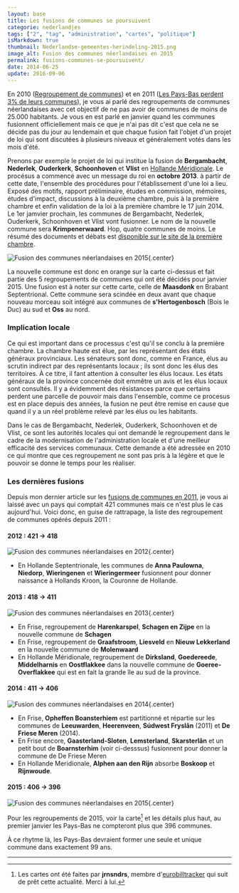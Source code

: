 ```yaml
---
layout: base
title: Les fusions de communes se poursuivent
categorie: nederlandjes
tags: ["2", "tag", "administration", "cartes", "politique"]
isMarkdown: true
thumbnail: Nederlandse-gemeentes-herindeling-2015.png
image_alt: Fusion des communes néerlandaises en 2015
permalink: fusions-communes-se-poursuivent/
date: 2014-06-25
update: 2016-09-06
---
```


En 2010 ([Regroupement de communes](/regroupement-de-communes)) et en 2011 ([Les Pays-Bas perdent 3% de leurs communes](/les-pays-bas-perdent-de-leurs-communes)), je vous ai parlé des regroupements de communes néerlandaises avec cet objectif de ne pas avoir de communes de moins de 25.000 habitants. Je vous en est parlé en janvier quand les communes fusionnent officiellement mais ce que je n'ai pas dit c'est que cela ne se décide pas du jour au lendemain et que chaque fusion fait l'objet d'un projet de loi qui sont discutées à plusieurs niveaux et généralement votés dans les mois d'été.

Prenons par exemple le projet de loi qui institue la fusion de **Bergambacht**, **Nederlek**, **Ouderkerk**, **Schoonhoven** et **Vlist** en [Hollande Méridionale](/les-provinces-des-pays-bas). Le procésus a commencé avec un message du roi en **octobre 2013**. à partir de cette date, l'ensemble des procédures pour l'établissement d'une loi a lieu. Exposé des motifs, rapport préliminaire, études en commission, mémoires, études d'impact, discussions à la deuxième chambre, puis à la première chambre et enfin validation de la loi à la première chambre le 17 juin 2014. Le 1er jamvier prochain, les communes de Bergambacht, Nederlek, Ouderkerk, Schoonhoven et Vlist vont fusionner. Le nom de la nouvelle commune sera **Krimpenerwaard**. Hop, quatre communes de moins. Le résumé des documents et débats est [disponible sur le site de la première chambre](http://www.eerstekamer.nl/wetsvoorstel/33788_samenvoeging_gemeenten).

<!--excerpt-->

![Fusion des communes néerlandaises en 2015](Nederlandse-gemeentes-herindeling-2015.png){.center}

La nouvelle commune est donc en orange sur la carte ci-dessus et fait partie des 5 regroupements de communes qui ont été décidés pour janvier 2015. Une fusion est à noter sur cette carte, celle de **Maasdonk** en Brabant Septentrional. Cette commune sera scindée en deux avant que chaque nouveau morceau soit intégré aux communes de **s'Hertogenbosch** (Bois le Duc) au sud et **Oss** au nord.

### Implication locale

Ce qui est important dans ce processus c'est qu'il se conclu à la première chambre. La chambre haute est élue, par les représentant des états généraux provinciaux. Les sénateurs sont donc, comme en France, élus au scrutin indirect par des représentants locaux ; ils sont donc les élus des territoires. À ce titre, il fant attention à consulter les élus locaux. Les états généraux de la province concernée doit emmêtre un avis et les élus locaux sont consultés. Il y a évidemment des résistances parce que certains perdent une parcelle de pouvoir mais dans l'ensemble, comme ce procesus est en place depuis des années, la fusion ne peut être remise en cause que quand il y a un réel problème relevé par les élus ou les habitants.

Dans le cas de Bergambacht, Nederlek, Ouderkerk, Schoonhoven et de Vlist, ce sont les autorités locales qui ont demandé le regroupement dans le cadre de la modernisation de l'administration locale et d'une meilleur efficacité des services communaux. Cette demande a été adressée en 2010 ce qui montre que ces regroupement ne sont pas pris à la légère et que le pouvoir se donne le temps pour les réaliser. 

### Les dernières fusions

Depuis mon dernier article sur les [fusions de communes en 2011](/les-pays-bas-perdent-de-leurs-communes), je vous ai laissé avec un pays qui comptait 421 communes mais ce n'est plus le cas aujourd'hui. Voici donc, en guise de rattrapage, la liste des regroupement de communes opérés depuis 2011 :

#### 2012 : 421 → 418

![Fusion des communes néerlandaises en 2012](Nederlandse-gemeentes-herindeling-2012.png){.center}

* En Hollande Septentrionale, les communes de **Anna Paulowna**, **Niedorp**, **Wieringenen** et **Wieringermeer** fusionnent pour donner naissance à Hollands Kroon, la Couronne de Hollande.

#### 2013 : 418 → 411

![Fusion des communes néerlandaises en 2013](Nederlandse-gemeentes-herindeling-2013.png){.center}
* En Frise, regroupement de **Harenkarspel**, **Schagen en Zijpe** en la nouvelle commune de **Schagen**
* En Frise, regroupement de **Graafstroom**, **Liesveld** en **Nieuw Lekkerland** en la nouvelle commune de **Molenwaard**
* En Hollande Méridionale, regroupement de **Dirksland**, **Goedereede**, **Middelharnis** en **Oostflakkee** dans la nouvelle commune de **Goeree-Overflakkee** qui est en fait la grande île au sud de la province.

#### 2014 : 411 → 406

![Fusion des communes néerlandaises en 2014](Nederlandse-gemeentes-herindeling-2014.png){.center}

* En Frise, **Opheffen Boansterhiem** est partitionné et répartie sur les communes de **Leeuwarden**, **Heerenveen**, **Súdwest Fryslân** (2011) et **De Friese Meren** (2014).
* En Frise encore, **Gaasterland-Sloten**, **Lemsterland**, **Skarsterlân** et un petit bout de **Boarnsterhim** (voir ci-desssus) fusionnent pour donner la commune de De Friese Meren
* En Hollande Meridionale, **Alphen aan den Rijn** absorbe **Boskoop** et **Rijnwoude**.

#### 2015 : 406 → 396

![Fusion des communes néerlandaises en 2015](Nederlandse-gemeentes-herindeling-2015.png){.center}

Pour les regroupements de 2015, voir la carte[^1] et les détails plus haut, au premier janvier les Pays-Bas ne compteront plus que 396 communes. 

À ce rhytme là, les Pays-Bas devraient former une seule et unique commune dans exactement 99 ans.

---
[^1]: Les cartes ont été faites par **jrnsndrs**, membre d'[eurobilltracker](http://forum.eurobilltracker.com/viewtopic.php?f=43&t=8227&start=1395#p1072127) qui suit de prêt cette actualité. Merci à lui.
<!-- post notes:
mon dernier post pour les billets : 2012
http://forum.eurobilltracker.com/viewtopic.php?f=43&t=8227&p=965641#p965641 
http://www.eerstekamer.nl/wetsvoorstel/33788_samenvoeging_gemeenten 
http://forum.eurobilltracker.com/viewtopic.php?f=43&t=8227&start=1335 
http://nl.wikipedia.org/wiki/Tabel_van_huidige_Nederlandse_gemeenten 
http://upload.wikimedia.org/wikipedia/commons/c/cb/2014-NL-Gemeenten-full-3400px.jpg
--->
